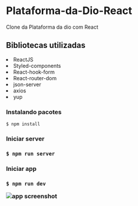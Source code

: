 # Plataforma-da-Dio-React
Clone da Plataforma da dio com React

<h2>Bibliotecas utilizadas</h2>
<li>ReactJS
<li>Styled-components
<li>React-hook-form
<li>React-router-dom
<li>json-server
<li>axios
<li>yup


  <h3>Instalando pacotes </h3>

`$ npm install` 
  
 <h3> Iniciar server <h3>
   
 `$ npm run server`
   
  <h3>Iniciar app <h3>
    
  `$ npm run dev`
  
  ![app screenshot](https://i.ibb.co/z7pSKj1/Anota-o-2022-11-04-011434.png)
